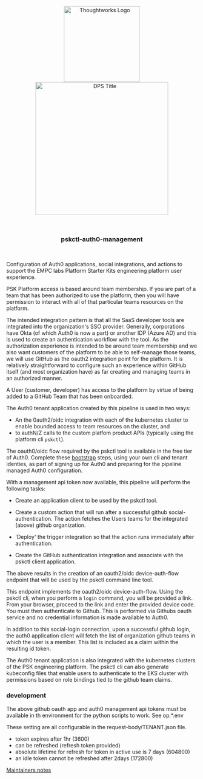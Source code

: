 <div align="center">
	<p>
		<img alt="Thoughtworks Logo" src="https://raw.githubusercontent.com/twplatformlabs/static/master/thoughtworks_flamingo_wave.png?sanitize=true" width=200 />
    <br />
		<img alt="DPS Title" src="https://raw.githubusercontent.com/twplatformlabs/static/master/EMPCPlatformStarterKitsImage.png?sanitize=true" width=350/>
	</p>
  <br />
  <h3>pskctl-auth0-management</h3>
</div>
<br />

Configuration of Auth0 applications, social integrations, and actions to support the EMPC labs Platform Starter Kits engineering platform user experience.  

PSK Platform access is based around team membership. If you are part of a team that has been authorized to use the platform, then you will have permission to interact with all of that particular teams resources on the platform.  

The intended integration pattern is that all the SaaS developer tools are integrated into the organization's SSO provider. Generally, corporations have Okta (of which Auth0 is now a part) or another IDP (Azure AD) and this is used to create an authentication workflow with the tool. As the authorization experience is intended to be around team membership and we also want customers of the platform to be able to self-manage those teams, we will use GitHub as the oauth2 integration point for the platform. It is relatively straightforward to configure such an experience within GitHub itself (and most organization have) as far creating and managing teams in an authorized manner.  

A User (customer, developer) has access to the platform by virtue of being added to a GitHub Team that has been onboarded.  

The Auth0 tenant application created by this pipeline is used in two ways:  
- An the 0auth2/oidc integration with each of the kubernetes cluster to enable bounded access to team resources on the cluster, and
- to authN/Z calls to the custom platfom product APIs (typically using the platform cli `pskctl`).

The oauth0/oidc flow required by the pskctl tool is available in the free tier of Auth0. Complete these [bootstrap](doc/bootstrap.md) steps, using your own cli and tenant identies, as part of signing up for Auth0 and preparing for the pipeline managed Auth0 configuration.  

With a management api token now available, this pipeline will perform the following tasks:

* Create an application client to be used by the pskctl tool.

* Create a custom action that will run after a successful github social-authentication. The action fetches the Users teams for the integrated (above) github organization.  

* 'Deploy' the trigger integration so that the action runs immediately after authentication.

* Create the GitHub authentication integration and associate with the pskctl client application.

The above results in the creation of an oauth2/oidc device-auth-flow endpoint that will be used by the pskctl command line tool.

This endpoint implements the oauth2/oidc device-auth-flow. Using the pskctl cli, when you perform a `login` command, you will be provided a link. From your browser, proceed to the link and enter the provided device code. You must then authenticate to Github. This is performed via Githubs oauth service and no credential information is made available to Auth0.  

In addition to this social-login connection, upon a successful github login, the auth0 application client will fetch the list of organization github teams in which the user is a member. This list is included as a claim within the resulting id token.

The Auth0 tenant application is also integrated with the kubernetes clusters of the PSK engineering platform. The pskctl cli can also generate kubeconfig files that enable users to authenticate to the EKS cluster with permissions based on role bindings tied to the github team claims.  

### development

The above github oauth app and auth0 management api tokens must be available in th environment for the python scripts to work. See op.*.env  

These setting are all configurable in the request-body/TENANT.json file.
- token expires after 1hr (3600)
- can be refreshed (refresh token provided)
- absolute lifetime for refresh for token in active use is 7 days (604800)
- an idle token cannot be refreshed after 2days (172800)

[Maintainers notes](doc/maintainers.md)
